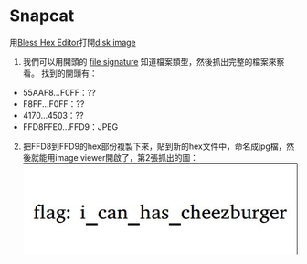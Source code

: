 # Snapcat
用[Bless Hex Editor](http://home.gna.org/bless/)打開[disk image](disk.img)
 1. 我們可以用開頭的 [file signature](http://en.wikipedia.org/wiki/List_of_file_signatures) 知道檔案類型，然後抓出完整的檔案來察看。
 找到的開頭有：
  * 55AAF8...F0FF：??
  * F8FF...F0FF：??
  * 4170...4503：??
  * FFD8FFE0...FFD9：JPEG
 2. 把FFD8到FFD9的hex部份複製下來，貼到新的hex文件中，命名成jpg檔，然後就能用image viewer開啟了，第2張抓出的圖：
 ![image](flag_snapcat.jpg)
